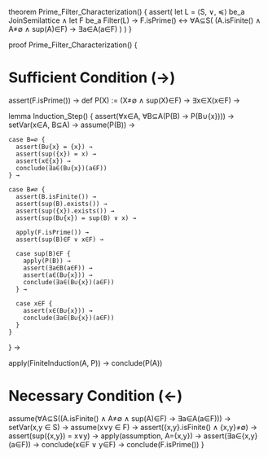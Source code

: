 theorem Prime_Filter_Characterization() {
  assert(
    let L = ⟨S, ∨, ≼⟩ be_a JoinSemilattice ∧
    let F be_a Filter(L) →
    F.isPrime() ↔ ∀A⊆S(
      (A.isFinite() ∧ A≠∅ ∧ sup(A)∈F) → ∃a∈A(a∈F)
    )
  )
}

proof Prime_Filter_Characterization() {
  # Sufficient Condition (→)
  assert(F.isPrime()) →
  def P(X) := (X≠∅ ∧ sup(X)∈F) → ∃x∈X(x∈F) →
  
  lemma Induction_Step() {
    assert(∀x∈A, ∀B⊆A(P(B) → P(B∪{x}))) →
    setVar(x∈A, B⊆A) →
    assume(P(B)) →
    
    case B=∅ {
      assert(B∪{x} = {x}) →
      assert(sup({x}) = x) →
      assert(x∈{x}) →
      conclude(∃a∈(B∪{x})(a∈F))
    } →

    case B≠∅ {
      assert(B.isFinite()) →
      assert(sup(B).exists()) →
      assert(sup({x}).exists()) →
      assert(sup(B∪{x}) = sup(B) ∨ x) →
      
      apply(F.isPrime()) →
      assert(sup(B)∈F ∨ x∈F) →
      
      case sup(B)∈F {
        apply(P(B)) →
        assert(∃a∈B(a∈F)) →
        assert(a∈(B∪{x})) →
        conclude(∃a∈(B∪{x})(a∈F))
      } →
      
      case x∈F {
        assert(x∈(B∪{x})) →
        conclude(∃a∈(B∪{x})(a∈F))
      }
    }
  } →
  
  apply(FiniteInduction(A, P)) →
  conclude(P(A))

  # Necessary Condition (←)
  assume(∀A⊆S((A.isFinite() ∧ A≠∅ ∧ sup(A)∈F) → ∃a∈A(a∈F))) →
  setVar(x,y ∈ S) →
  assume(x∨y ∈ F) →
  assert({x,y}.isFinite() ∧ {x,y}≠∅) →
  assert(sup({x,y}) = x∨y) →
  apply(assumption, A={x,y}) →
  assert(∃a∈{x,y}(a∈F)) →
  conclude(x∈F ∨ y∈F) →
  conclude(F.isPrime())
}